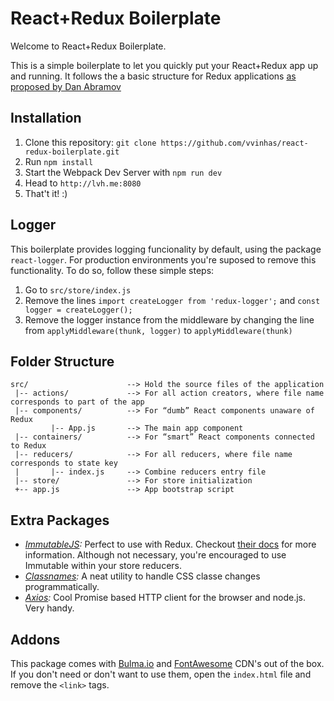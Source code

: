 # React+Redux Boilerplate
Welcome to React+Redux Boilerplate.

This is a simple boilerplate to let you quickly put your React+Redux app up and running. 
It follows the a basic structure for Redux applications [as proposed by Dan Abramov](http://stackoverflow.com/questions/32634320/how-to-structure-redux-components-containers)

## Installation
1. Clone this repository: `git clone https://github.com/vvinhas/react-redux-boilerplate.git`
2. Run `npm install`
3. Start the Webpack Dev Server with `npm run dev`
5. Head to `http://lvh.me:8080`
6. That't it! :)

## Logger
This boilerplate provides logging funcionality by default, using the package `react-logger`. 
For production environments you're suposed to remove this functionality. To do so, follow these simple steps:

1. Go to `src/store/index.js` 
2. Remove the lines `import createLogger from 'redux-logger';` and `const logger = createLogger();`
3. Remove the logger instance from the middleware by changing the line from `applyMiddleware(thunk, logger)` to `applyMiddleware(thunk)`

## Folder Structure
```
src/                      --> Hold the source files of the application
 |-- actions/             --> For all action creators, where file name corresponds to part of the app
 |-- components/          --> For “dumb” React components unaware of Redux
         |-- App.js       --> The main app component
 |-- containers/          --> For “smart” React components connected to Redux
 |-- reducers/            --> For all reducers, where file name corresponds to state key
 |       |-- index.js     --> Combine reducers entry file
 |-- store/               --> For store initialization
 +-- app.js               --> App bootstrap script
```

## Extra Packages
- *[ImmutableJS](https://facebook.github.io/immutable-js):* Perfect to use with Redux. Checkout [their docs](https://facebook.github.io/immutable-js/docs) for more information.
Although not necessary, you're encouraged to use Immutable within your store reducers.
- *[Classnames](https://github.com/JedWatson/classnames):* A neat utility to handle CSS classe changes programmatically.
- *[Axios](https://github.com/mzabriskie/axios):* Cool Promise based HTTP client for the browser and node.js. Very handy.

## Addons
This package comes with [Bulma.io](http://bulma.io/) and [FontAwesome](http://fontawesome.io/) CDN's out of the box. 
If you don't need or don't want to use them, open the `index.html` file and remove the `<link>` tags.